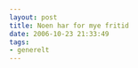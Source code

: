 ```yaml
---
layout: post
title: Noen har for mye fritid
date: 2006-10-23 21:33:49
tags: 
- generelt
---
```

<div align="center"><object width="425" height="350"><param name="movie" value="http://www.youtube.com/v/uQrC_C6SexI"></param><param name="wmode" value="transparent"></param><embed src="http://www.youtube.com/v/uQrC_C6SexI" type="application/x-shockwave-flash" wmode="transparent" width="425" height="350"></embed></object></div>
